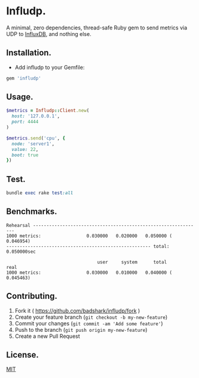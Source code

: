 # Infludp.

A minimal, zero dependencies, thread-safe Ruby gem to send metrics via UDP to [InfluxDB](http://influxdb.com/), and nothing else.

## Installation.

- Add infludp to your Gemfile:
```ruby
gem 'infludp'
```

## Usage.

```ruby
$metrics = Infludp::Client.new(
  host: '127.0.0.1',
  port: 4444
)

$metrics.send('cpu', {
  node: 'server1',
  value: 22,
  boot: true
})
```

## Test.

```ruby
bundle exec rake test:all
```
## Benchmarks.

```
Rehearsal ---------------------------------------------------------------
1000 metrics:                 0.030000   0.020000   0.050000 (  0.046954)
------------------------------------------------------ total: 0.050000sec

                                  user     system      total        real
1000 metrics:                 0.030000   0.010000   0.040000 (  0.045463)
```

## Contributing.

1. Fork it ( https://github.com/badshark/infludp/fork )
2. Create your feature branch (`git checkout -b my-new-feature`)
3. Commit your changes (`git commit -am 'Add some feature'`)
4. Push to the branch (`git push origin my-new-feature`)
5. Create a new Pull Request

## License.

[MIT](LICENSE.txt)

